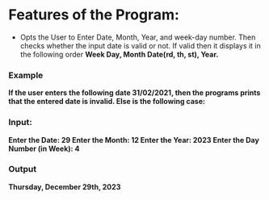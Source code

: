 # Features of the Program:
 - Opts the User to Enter Date, Month, Year, and week-day number. Then checks whether the input date is valid or not. If valid then it displays it in the following order <b>Week Day, Month Date(rd, th, st), Year.

### Example
If the user enters the following date <b>31/02/2021</b>, then the programs prints that the entered date is invalid.
Else is the following case:
  
### Input:
Enter the Date:         29
Enter the Month:        12
Enter the Year:         2023
Enter the Day Number (in Week):         4

 ### Output
Thursday, December 29th, 2023
